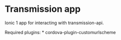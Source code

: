 # Transmission app

Ionic 1 app for interacting with transmission-api.

Required plugins:
    * cordova-plugin-customurlscheme
